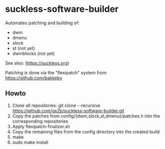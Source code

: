 # suckless-software-builder
Automates patching and building of:
  - dwm
  - dmenu
  - slock
  - st (not yet)
  - dwmblocks (not yet)

See also: (https://suckless.org)
 
Patching is done via the "flexipatch" system from https://github.com/bakkeby

## Howto

1. Clone all repositories: git clone --recursive https://github.com/gx2b/suckless-software-builder.git
2. Copy the patches from config/{dwm,slock,st,dmenu}/patches.h into the corresponding repositories
3. Apply flexipatch-finalizer.sh
4. Copy the remaining files from the config directory into the created build
5. make
6. sudo make install



